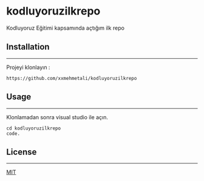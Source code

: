 # kodluyoruzilkrepo
Kodluyoruz Eğitimi kapsamında açtığım ilk repo

## Installation

---
Projeyi klonlayın :

```
https://github.com/xxmehmetali/kodluyoruzilkrepo
```

## Usage

---

Klonlamadan sonra visual studio ile açın.

```
cd kodluyoruzilkrepo
code.
```


## License

---

[MIT](https://choosealicense.com/licenses/mit/)
